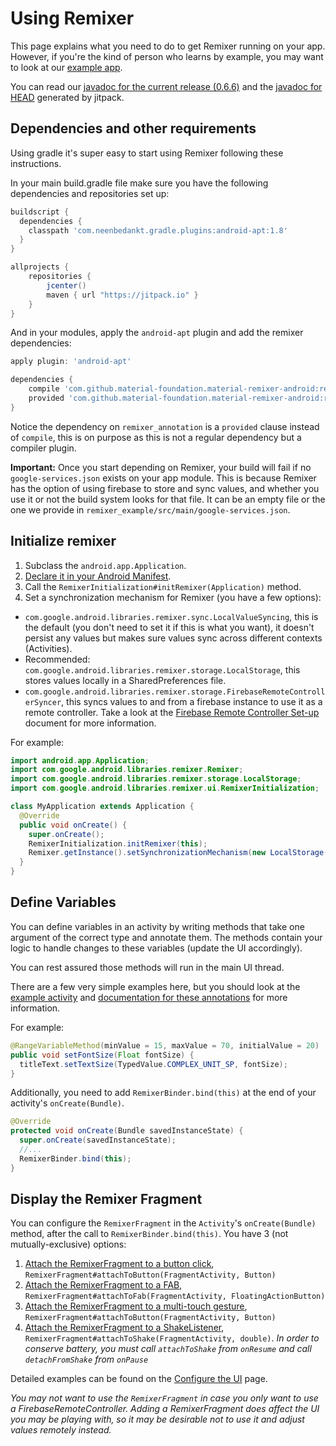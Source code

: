 # Using Remixer

This page explains what you need to do to get Remixer running on your app. However, if you're the kind of person who learns by example, you may want to look at our [example app](https://github.com/material-foundation/material-remixer-android/tree/develop/remixer_example).

You can read our [javadoc for the current release (0.6.6)](https://jitpack.io/com/github/material-foundation/material-remixer-android/remixer/0.6.6/javadoc/index.html) and the [javadoc for HEAD](https://jitpack.io/com/github/material-foundation/material-remixer-android/remixer/develop-SNAPSHOT/javadoc/index.html) generated by jitpack.

## Dependencies and other requirements

Using gradle it's super easy to start using Remixer following these instructions.

In your main build.gradle file make sure you have the following dependencies and repositories set up:

```gradle
buildscript {
  dependencies {
    classpath 'com.neenbedankt.gradle.plugins:android-apt:1.8'
  }
}

allprojects {
    repositories {
        jcenter()
        maven { url "https://jitpack.io" }
    }
}
```

And in your modules, apply the `android-apt` plugin and add the remixer dependencies:
```gradle
apply plugin: 'android-apt'

dependencies {
    compile 'com.github.material-foundation.material-remixer-android:remixer:0.6.6'
    provided 'com.github.material-foundation.material-remixer-android:remixer_annotation:0.6.6'
}
```

Notice the dependency on `remixer_annotation` is a `provided` clause instead of `compile`, this is on purpose as this is not a regular dependency but a compiler plugin.

**Important:** Once you start depending on Remixer, your build will fail if no `google-services.json` exists on your app module. This is because Remixer has the option of using firebase to store and sync values, and whether you use it or not the build system looks for that file. It can be an empty file or the one we provide in `remixer_example/src/main/google-services.json`.

## Initialize remixer

1. Subclass the `android.app.Application`.
2. [Declare it in your Android Manifest](https://developer.android.com/guide/topics/manifest/application-element.html#nm).
3. Call the `RemixerInitialization#initRemixer(Application)` method.
4. Set a synchronization mechanism for Remixer (you have a few options):
  - `com.google.android.libraries.remixer.sync.LocalValueSyncing`, this is the default (you don't need to set it if this is what you want), it doesn't persist any values but makes sure values sync across different contexts (Activities).
  - Recommended: `com.google.android.libraries.remixer.storage.LocalStorage`, this stores values locally in a SharedPreferences file.
  - `com.google.android.libraries.remixer.storage.FirebaseRemoteControllerSyncer`, this syncs values to and from a firebase instance to use it as a remote controller. Take a look at the [Firebase Remote Controller Set-up](CONFIGURE_FIREBASE.md) document for more information.

For example:

```java
import android.app.Application;
import com.google.android.libraries.remixer.Remixer;
import com.google.android.libraries.remixer.storage.LocalStorage;
import com.google.android.libraries.remixer.ui.RemixerInitialization;

class MyApplication extends Application {
  @Override
  public void onCreate() {
    super.onCreate();
    RemixerInitialization.initRemixer(this);
    Remixer.getInstance().setSynchronizationMechanism(new LocalStorage(getApplicationContext()));
  }
}
```

## Define Variables

You can define variables in an activity by writing methods that take one argument of the correct type and annotate them. The methods contain your logic to handle changes to these variables (update the UI accordingly).

You can rest assured those methods will run in the main UI thread.

There are a few very simple examples here, but you should look at the [example activity](https://github.com/material-foundation/material-remixer-android/blob/develop/remixer_example/src/main/java/com/google/android/apps/remixer/TransactionListActivity.java) and [documentation for these annotations](https://github.com/material-foundation/material-remixer-android/tree/develop/remixer_core/src/main/java/com/google/android/libraries/remixer/annotation) for more information.

For example:

```java
@RangeVariableMethod(minValue = 15, maxValue = 70, initialValue = 20)
public void setFontSize(Float fontSize) {
  titleText.setTextSize(TypedValue.COMPLEX_UNIT_SP, fontSize);
}
```

Additionally, you need to add `RemixerBinder.bind(this)` at the end of your activity's `onCreate(Bundle)`.

```java
@Override
protected void onCreate(Bundle savedInstanceState) {
  super.onCreate(savedInstanceState);
  //...
  RemixerBinder.bind(this);
}
```

## Display the Remixer Fragment

You can configure the `RemixerFragment` in the `Activity`'s `onCreate(Bundle)` method, after the call to `RemixerBinder.bind(this)`. You have 3 (not mutually-exclusive) options:

1. [Attach the RemixerFragment to a button click](CONFIGURE_UI.md#attach-the-remixer-fragment-to-a-button), `RemixerFragment#attachToButton(FragmentActivity, Button)`
2. [Attach the RemixerFragment to a FAB](CONFIGURE_UI.md#attach-the-remixer-fragment-to-a-fab), `RemixerFragment#attachToFab(FragmentActivity, FloatingActionButton)`
3. [Attach the RemixerFragment to a multi-touch gesture](CONFIGURE_UI.md#attach-the-remixer-fragment-to-a-multi-touch-gesture), `RemixerFragment#attachToButton(FragmentActivity, Button)`
4. [Attach the RemixerFragment to a ShakeListener](CONFIGURE_UI.md#attach-the-remixer-fragment-to-a-shake), `RemixerFragment#attachToShake(FragmentActivity, double)`. *In order to conserve battery, you must call `attachToShake` from `onResume` and call `detachFromShake` from `onPause`*

Detailed examples can be found on the [Configure the UI](CONFIGURE_UI.md) page.


_You may not want to use the `RemixerFragment` in case you only want to use a FirebaseRemoteController. Adding a RemixerFragment does affect the UI you may be playing with, so it may be desirable not to use it and adjust values remotely instead._
